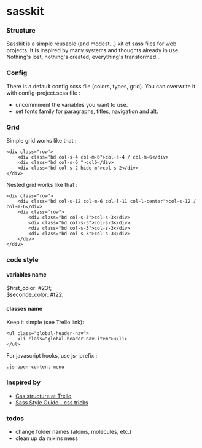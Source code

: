 # sasskit


### Structure

Sasskit is a simple reusable (and modest...) kit of sass files for web projects. It is inspired by many systems and thoughts already in use. Nothing's lost, nothing's created, everything's transformed...

### Config

There is a default config.scss file (colors, types, grid).
You can overwrite it with config-project.scss file : 
- uncommment the variables you want to use.
- set fonts family for paragraphs, titles, navigation and alt.

### Grid

Simple grid works like that : 

    <div class="row">
        <div class="bd col-s-4 col-m-6">col-s-4 / col-m-6</div>
        <div class="bd col-s-6 ">col6</div>
        <div class="bd col-s-2 hide-m">col-s-2</div>
    </div>

Nested grid works like that : 

    <div class="row">
        <div class="bd col-s-12 col-m-6 col-l-11 col-l-center">col-s-12 / col-m-6</div>
        <div class="row">
            <div class="bd col-s-3">col-s-3</div>
            <div class="bd col-s-3">col-s-3</div>
            <div class="bd col-s-3">col-s-3</div>
            <div class="bd col-s-3">col-s-3</div>
        </div>
    </div>


### code style

#### variables name

$first_color:       #23f;  
$seconde_color:     #f22;    

#### classes name

Keep it simple (see Trello link): 

    <ul class="global-header-nav">
        <li class="global-header-nav-item"></li>
    </ul>

For javascript hooks, use js- prefix : 

    .js-open-content-menu


### Inspired by

- [Css structure at Trello](http://blog.trello.com/refining-the-way-we-structure-our-css-at-trello/)
- [Sass Style Guide - css tricks](http://css-tricks.com/sass-style-guide/)


### todos

- change folder names (atoms, molecules, etc.)
- clean up da mixins mess 
